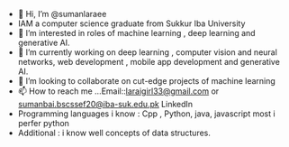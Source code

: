 - 👋 Hi, I’m @sumanlaraee
- IAM a computer science graduate from Sukkur Iba University 
- 👀 I’m interested in roles of  machine learning , deep learning and generative AI. 
- 🌱 I’m currently working on  deep learning , computer vision and neural networks, web development , mobile app development  and generative AI.
- 💞️ I’m looking to collaborate on cut-edge projects of machine learning  
- 📫 How to reach me ...Email::laraigirl33@gmail.com or sumanbai.bscssef20@iba-suk.edu.pk  LinkedIn
- Programming languages i know : Cpp , Python, java, javascript most i perfer python 
- Additional : i know well concepts of data structures. 

<!---
sumanlaraee/sumanlaraee is a ✨ special ✨ repository because its `README.md` (this file) appears on your GitHub profile.
You can click the Preview link to take a look at your changes.
--->
